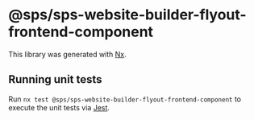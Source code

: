 # @sps/sps-website-builder-flyout-frontend-component

This library was generated with [Nx](https://nx.dev).

## Running unit tests

Run `nx test @sps/sps-website-builder-flyout-frontend-component` to execute the unit tests via [Jest](https://jestjs.io).
